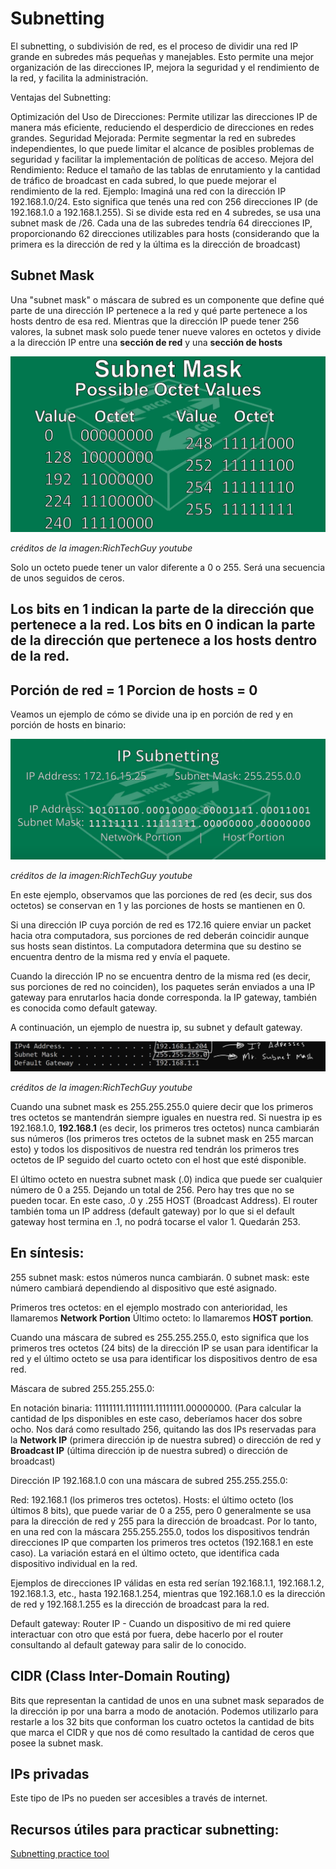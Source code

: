 # Subnetting

El subnetting, o subdivisión de red, es el proceso de dividir una red IP grande en subredes más pequeñas y manejables. Esto permite una mejor organización de las direcciones IP, mejora la seguridad y el rendimiento de la red, y facilita la administración.

Ventajas del Subnetting:

Optimización del Uso de Direcciones: Permite utilizar las direcciones IP de manera más eficiente, reduciendo el desperdicio de direcciones en redes grandes.
Seguridad Mejorada: Permite segmentar la red en subredes independientes, lo que puede limitar el alcance de posibles problemas de seguridad y facilitar la implementación de políticas de acceso.
Mejora del Rendimiento: Reduce el tamaño de las tablas de enrutamiento y la cantidad de tráfico de broadcast en cada subred, lo que puede mejorar el rendimiento de la red.
Ejemplo:
Imaginá una red con la dirección IP 192.168.1.0/24. Esto significa que tenés una red con 256 direcciones IP (de 192.168.1.0 a 192.168.1.255). Si se divide esta red en 4 subredes, se usa una subnet mask de /26. Cada una de las subredes tendría 64 direcciones IP, proporcionando 62 direcciones utilizables para hosts (considerando que la primera es la dirección de red y la última es la dirección de broadcast)

## Subnet Mask

Una "subnet mask" o máscara de subred es un componente que define qué parte de una dirección IP pertenece a la red y qué parte pertenece a los hosts dentro de esa red. Mientras que la dirección IP puede tener 256 valores, la subnet mask solo puede tener nueve valores en octetos y divide a la dirección IP entre una **sección de red** y una **sección de hosts** 

<img src="img\subnetoct.png"/>

*créditos de la imagen:RichTechGuy youtube*

Solo un octeto puede tener un valor diferente a 0 o 255. Será una secuencia de unos seguidos de ceros.

Los bits en 1 indican la parte de la dirección que pertenece a la red.
Los bits en 0 indican la parte de la dirección que pertenece a los hosts dentro de la red.
---
Porción de red = 1
Porcion de hosts = 0
---

Veamos un ejemplo de cómo se divide una ip en porción de red y en porción de hosts en binario:

<img src="img\netportionexample.png"/>

*créditos de la imagen:RichTechGuy youtube*

En este ejemplo, observamos que las porciones de red (es decir, sus dos octetos) se conservan en 1 y las porciones de hosts se mantienen en 0.

Si una dirección IP cuya porción de red es 172.16 quiere enviar un packet hacia otra computadora, sus porciones de red deberán coincidir aunque sus hosts sean distintos. La computadora determina que su destino se encuentra dentro de la misma red y envía el paquete.

Cuando la dirección IP no se encuentra dentro de la misma red (es decir, sus porciones de red no coinciden), los paquetes serán enviados a una IP gateway para enrutarlos hacia donde corresponda. la IP gateway, también es conocida como default gateway.


A continuación, un ejemplo de nuestra ip, su subnet y default gateway.

<img src="img\subnetexample.png">

*créditos de la imagen:RichTechGuy youtube*

Cuando una subnet mask es 255.255.255.0 quiere decir que los primeros tres octetos se mantendrán siempre iguales en nuestra red.
Si nuestra ip es 192.168.1.0, **192.168.1** (es decir, los primeros tres octetos) nunca cambiarán sus números (los primeros tres octetos de la subnet mask en 255 marcan esto) y todos los dispositivos de nuestra red tendrán los primeros tres octetos de IP seguido del cuarto octeto con el host que esté disponible. 

El último octeto en nuestra subnet mask (.0) indica que puede ser cualquier número de 0 a 255. Dejando un total de 256. Pero hay tres que no se pueden tocar. En este caso, .0 y .255 HOST (Broadcast Address). El router también toma un IP address (default gateway) por lo que si el default gateway host termina en .1, no podrá tocarse el valor 1. Quedarán 253.


## En síntesis:

255 subnet mask: estos números nunca cambiarán.
0 subnet mask: este número cambiará dependiendo al dispositivo que esté asignado.

Primeros tres octetos: en el ejemplo mostrado con anterioridad, les llamaremos **Network Portion**
Último octeto: lo llamaremos **HOST portion**.

Cuando una máscara de subred es 255.255.255.0, esto significa que los primeros tres octetos (24 bits) de la dirección IP se usan para identificar la red y el último octeto se usa para identificar los dispositivos dentro de esa red.

Máscara de subred 255.255.255.0:

En notación binaria: 11111111.11111111.11111111.00000000.
(Para calcular la cantidad de Ips disponibles en este caso, deberíamos hacer dos sobre ocho. Nos dará como resultado 256, quitando las dos IPs reservadas para la **Network IP** (primera dirección ip de nuestra subred) o dirección de red y **Broadcast IP** (última dirección ip de nuestra subred) o dirección de broadcast)

Dirección IP 192.168.1.0 con una máscara de subred 255.255.255.0:

Red: 192.168.1 (los primeros tres octetos).
Hosts: el último octeto (los últimos 8 bits), que puede variar de 0 a 255, pero 0 generalmente se usa para la dirección de red y 255 para la dirección de broadcast.
Por lo tanto, en una red con la máscara 255.255.255.0, todos los dispositivos tendrán direcciones IP que comparten los primeros tres octetos (192.168.1 en este caso). La variación estará en el último octeto, que identifica cada dispositivo individual en la red.

Ejemplos de direcciones IP válidas en esta red serían 192.168.1.1, 192.168.1.2, 192.168.1.3, etc., hasta 192.168.1.254, mientras que 192.168.1.0 es la dirección de red y 192.168.1.255 es la dirección de broadcast para la red.

Default gateway: Router IP - Cuando un dispositivo de mi red quiere interactuar con otro que está por fuera, debe hacerlo por el router consultando al default gateway para salir de lo conocido.


## CIDR (Class Inter-Domain Routing)

Bits que representan la cantidad de unos en una subnet mask separados de la dirección ip por una barra a modo de anotación. Podemos utilizarlo para restarle a los 32 bits que conforman los cuatro octetos la cantidad de bits que marca el CIDR y que nos dé como resultado la cantidad de ceros que posee la subnet mask.

## IPs privadas

Este tipo de IPs no pueden ser accesibles a través de internet. 


## Recursos útiles para practicar subnetting:

<a href="https://richtechguy.com/subnetting-practice-tool/" target="_blank">Subnetting practice tool</a>

<!-- Nuestras computadoras tienen 16 millones de ip para responderse con motivos de testing. Todas las IP que arrancan con 127.x.x.x conocidas como localhost o loopback address -->
<!-- Cuando se rompen las reglas para armar un rango de IPs se habla de una classless network, porque estoy asignando pocas ip para la magnitud de mi red. -->

